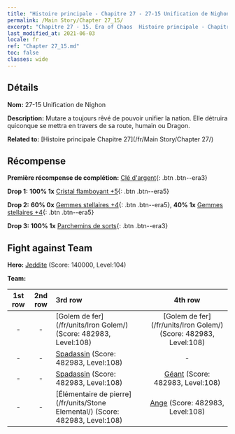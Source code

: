 ```yaml
---
title: "Histoire principale - Chapitre 27 - 27-15 Unification de Nighon"
permalink: /Main Story/Chapter 27_15/
excerpt: "Chapitre 27 - 15. Era of Chaos  Histoire principale - Chapitre 27_15. 27-15 Unification de Nighon"
last_modified_at: 2021-06-03
locale: fr
ref: "Chapter 27_15.md"
toc: false
classes: wide
---
```


## Détails

 **Nom:** 27-15 Unification de Nighon

 **Description:** Mutare a toujours rêvé de pouvoir unifier la nation. Elle détruira quiconque se mettra en travers de sa route, humain ou Dragon.

 **Related to:** [Histoire principale Chapitre 27](/fr/Main Story/Chapter 27/)

## Récompense

 **Première récompense de complétion:** [Clé d'argent](/ItemsFR/con_693/){: .btn .btn--era3}

 **Drop 1:** **100% 1x** [Cristal flamboyant +5](/ItemsFR/mat_101/){: .btn .btn--era5}

 **Drop 2:** **60% 0x** [Gemmes stellaires +4](/ItemsFR/mat_93/){: .btn .btn--era5}, **40% 1x** [Gemmes stellaires +4](/ItemsFR/mat_93/){: .btn .btn--era5}

 **Drop 3:** **100% 1x** [Parchemins de sorts](/ItemsFR/con_694/){: .btn .btn--era3}


## Fight against Team
 **Hero:** [Jeddite](/fr/heroes/Jeddite/) (Score: 140000, Level:104)

 **Team:**


  | 1st row | 2nd row | 3rd row | 4th row |
  |:----:|:----:|:----|:----:|
  | - | - | [Golem de fer](/fr/units/Iron Golem/) (Score: 482983, Level:108)  | [Golem de fer](/fr/units/Iron Golem/) (Score: 482983, Level:108)  |
  | - | - | [Spadassin](/fr/units/Swordsman/) (Score: 482983, Level:108)  | - |
  | - | - | [Spadassin](/fr/units/Swordsman/) (Score: 482983, Level:108)  | [Géant](/fr/units/Giant/) (Score: 482983, Level:108)  |
  | - | - | [Élémentaire de pierre](/fr/units/Stone Elemental/) (Score: 482983, Level:108)  | [Ange](/fr/units/Angel/) (Score: 482983, Level:108)  |


